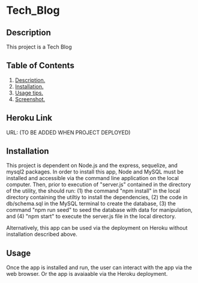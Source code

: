 # Tech_Blog
<a name='description'></a>
 ## Description 
This project is a Tech Blog

## Table of Contents  
 1. [ Description. ](#description)  
 2. [ Installation. ](#installation)  
 3. [ Usage tips. ](#usage)   
 4. [ Screenshot. ](#screenshot) 

## Heroku Link
URL: (TO BE ADDED WHEN PROJECT DEPLOYED)

 <a name='installation'></a>
 ## Installation 
This project is dependent on Node.js and the express, sequelize, and mysql2 packages.  In order to install this app, Node and MySQL must be installed and accessible via the command line application on the local computer.  Then, prior to execution of "server.js" contained in the directory of the utility, the should run: (1) the command "npm install" in the local directory containing the utiltiy to install the dependencies, (2) the code in db/schema.sql in the MySQL terminal to create the database, (3) the command "npm run seed" to seed the database with data for manipulation, and (4) "npm start" to execute the server.js file in the local directory. 

Alternatively, this app can be used via the deployment on Heroku without installation described above. 

 <a name='usage'></a>
 ## Usage 
Once the app is installed and run, the user can interact with the app via the web browser.  Or the app is avaiaable via the Heroku deployment. 



